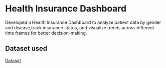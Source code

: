 # Health Insurance Dashboard
Developed a Health Insurance Dashboard to analyze patient data by gender and disease,track insurance status, and visualize
trends across different time frames for better decision-making.
## Dataset used
<a href="https://github.com/dharani-ks/Health-Insurance-Dashborad-Data-Analytics/blob/main/healthInsurance_PowerBi.xlsx">Dataset</a>
